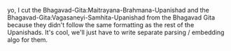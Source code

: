 yo, I cut the Bhagavad-Gita:Maitrayana-Brahmana-Upanishad and the Bhagavad-Gita:Vagasaneyi-Samhita-Upanishad from the Bhagavad Gita because they didn't follow the same formatting as the rest of the Upanishads. It's cool, we'll just have to write separate parsing / embedding algo for them.
